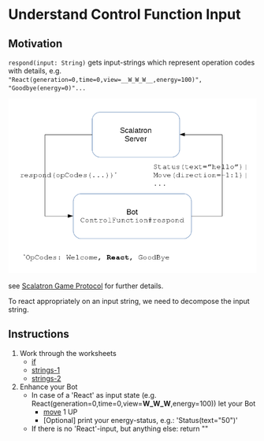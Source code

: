 # Understand Control Function Input

## Motivation
`respond(input: String)` gets input-strings which represent operation codes with details, e.g. 
`"React(generation=0,time=0,view=__W_W_W__,energy=100)", "Goodbye(energy=0)"...`
  
![alt text](./images/Server-Plugin-Communication.png "Server - Plugin Communication")

see [Scalatron Game Protocol](https://github.com/plipp/scalatron/blob/master/Scalatron/doc/markdown/Scalatron%20Protocol.md#control-function-protocol)
for further details.

To react appropriately on an input string, we need to decompose the input string.
  
## Instructions

1. Work through the worksheets
    - [if](../../src/main/worksheets/03_01_if.sc)
    - [strings-1](../../src/main/worksheets/03_02-1-strings.sc)
    - [strings-2](../../src/main/worksheets/03_02-2-strings.sc)
2. Enhance your Bot
    - In case of a 'React' as input state (e.g. React(generation=0,time=0,view=__W_W_W__,energy=100)) 
      let your Bot 
      - [move](https://github.com/plipp/scalatron/blob/master/Scalatron/doc/markdown/Scalatron%20Protocol.md#movedirectionintint)
      1 UP 
      - [Optional] print your energy-status, e.g.: 'Status(text="50")'
    - If there is no 'React'-input, but anything else: return ""